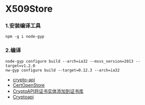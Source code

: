 # X509Store
### 1.安装编译工具
```
npm -g i node-gyp
```
### 2.编译
```
node-gyp configure build --arch=ia32 --msvs_version=2013 --target=v1.2.0
nw-gyp configure build --target=0.12.3 --arch=ia32
```
* [crypto-api](http://stackoverflow.com/questions/4796590/window-c-c-crypto-api-examples-and-tips)
* [CertOpenStore](https://msdn.microsoft.com/en-us/library/windows/desktop/aa376559%28v=vs.85%29.aspx?f=255&MSPPError=-2147217396)
* [CryptoAPI将证书实体添加到证书库](http://www.ituring.com.cn/article/197634)
* [Cryptoapi](http://www.cnblogs.com/lzjsky/archive/2010/09/21/1832239.html)
